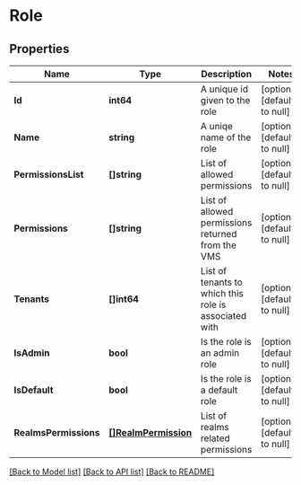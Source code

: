 # Role

## Properties
Name | Type | Description | Notes
------------ | ------------- | ------------- | -------------
**Id** | **int64** | A unique id given to the role | [optional] [default to null]
**Name** | **string** | A uniqe name of the role | [optional] [default to null]
**PermissionsList** | **[]string** | List of allowed permissions | [optional] [default to null]
**Permissions** | **[]string** | List of allowed permissions returned from the VMS | [optional] [default to null]
**Tenants** | **[]int64** | List of tenants to which this role is associated with | [optional] [default to null]
**IsAdmin** | **bool** | Is the role is an admin role | [optional] [default to null]
**IsDefault** | **bool** | Is the role is a default role | [optional] [default to null]
**RealmsPermissions** | [**[]RealmPermission**](RealmPermission.md) | List of realms related permissions | [optional] [default to null]

[[Back to Model list]](../README.md#documentation-for-models) [[Back to API list]](../README.md#documentation-for-api-endpoints) [[Back to README]](../README.md)

